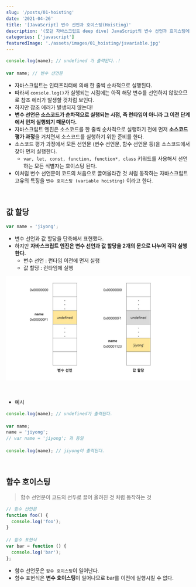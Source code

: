```yaml
---
slug: '/posts/01-hoisting'
date: '2021-04-26'
title: '[JavaScript] 변수 선언과 호이스팅(Hoisting)'
description: '(모던 자바스크립트 deep dive) JavaScript의 변수 선언과 호이스팅에 대해 알아보자..!'
categories: ['javascript']
featuredImage: './assets/images/01_hoisting/jsvariable.jpg'
---
```


```javascript
console.log(name); // undefined 가 출력된다..!

var name; // 변수 선언문
```

- 자바스크립트는 인터프리터에 의해 한 줄씩 순차적으로 실행된다.
- 따라서 `console.log()`가 실행되는 시점에는 아직 해당 변수를 선언하지 않았으므로 참조 에러가 발생할 것처럼 보인다.
- 하지만 참조 에러가 발생되지 않는다!
- **변수 선언은 소스코드가 순차적으로 실행되는 시점, 즉 런타임이 아니라 그 이전 단계에서 먼저 실행되기 때문이다.**
- 자바스크립트 엔진은 소스코드를 한 줄씩 순차적으로 실행하기 전에 먼저 **소스코드 평가 과정**을 거치면서 소스코드를 실행하기 위한 준비를 한다.
- 소스코드 평가 과정에서 모든 선언문 (변수 선언문, 함수 선언문 등)을 소스코드에서 찾아 먼저 실행한다.
  - `var, let, const, function, function*, class` 키워드를 사용해서 선언하는 모든 식별자는 호이스팅 된다.
- 이처럼 변수 선언문이 코드의 처음으로 끌어올라간 것 처럼 동작하는 자바스크립트 고유의 특징을 `변수 호이스팅 (variable hoisting)` 이라고 한다.

<br>

## 값 할당

```javascript
var name = 'jiyong';
```

- 변수 선언과 값 할당을 단축해서 표현했다.
- 하지만 **자바스크립트 엔진은 변수 선언과 값 할당을 2개의 문으로 나누어 각각 실행한다.**
  - 변수 선언 : 런타임 이전에 먼저 실행
  - 값 할당 : 런타임에 실행

![](./assets/images/01_hoisting/jsvariable.jpg)

<br>

- 예시

```javascript
console.log(name); // undefined가 출력된다.

var name;
name = 'jiyong';
// var name = 'jiyong'; 과 동일

console.log(name); // jiyong이 출력된다.
```

<br>

## 함수 호이스팅

> 함수 선언문이 코드의 선두로 끌어 올려진 것 처럼 동작하는 것

```javascript
// 함수 선언문
function foo() {
  console.log('foo');
}

// 함수 표현식
var bar = function () {
  console.log('bar');
};
```

- 함수 선언문은 `함수 호이스팅`이 일어난다.
- 함수 표현식은 **변수 호이스팅**이 일어나므로 bar를 이전에 실행시킬 수 없다.
